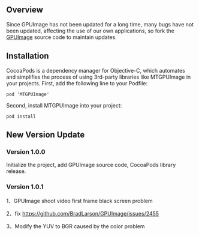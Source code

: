 ## Overview

Since GPUImage has not been updated for a long time, many bugs have not been updated, affecting the use of our own applications, so fork the [GPUImage](https://github.com/BradLarson/GPUImage) source code to maintain updates.

## Installation

CocoaPods is a dependency manager for Objective-C, which automates and simplifies the process of using 3rd-party libraries like MTGPUImage in your projects. First, add the following line to your Podfile:

```
pod 'MTGPUImage'

```

Second, install MTGPUImage into your project:

```
pod install

```


## New Version Update

### Version 1.0.0
Initialize the project, add GPUImage source code, CocoaPods library release.

### Version 1.0.1
1、GPUImage shoot video first frame black screen problem

2、fix https://github.com/BradLarson/GPUImage/issues/2455

3、Modify the YUV to BGR caused by the color problem


